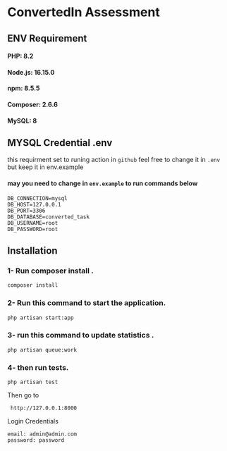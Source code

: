 # ConvertedIn Assessment  

## ENV Requirement

#### PHP: 8.2

#### Node.js: 16.15.0

#### npm: 8.5.5

#### Composer: 2.6.6

#### MySQL: 8


## MYSQL Credential .env

this requirment set to runing action in `github` 
feel free to change it in `.env`
but keep it in env.example

#### may you need to change in ``env.example`` to run commands below
```
DB_CONNECTION=mysql
DB_HOST=127.0.0.1
DB_PORT=3306
DB_DATABASE=converted_task
DB_USERNAME=root
DB_PASSWORD=root
```

## Installation

### 1- Run composer install .

```
composer install
```
### 2- Run this command to start the application.

```
php artisan start:app
```

### 3- run this command to update statistics .

```
php artisan queue:work
```

### 4- then run tests.

```
php artisan test
```

Then go to 

```
 http://127.0.0.1:8000 
```

Login Credentials
```
email: admin@admin.com
password: password
```


